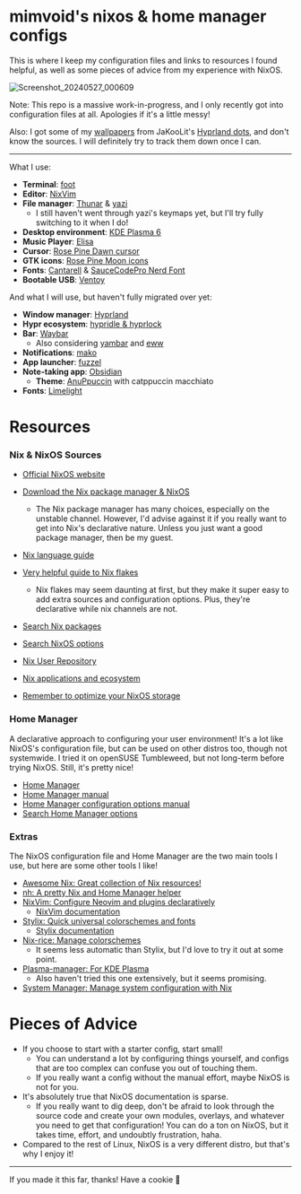 # mimvoid's nixos & home manager configs

This is where I keep my configuration files and links to resources I found helpful, as well as some pieces of advice from my experience with NixOS.

![Screenshot_20240527_000609](https://github.com/mimvoid/nix-config/assets/153698678/3f722d86-e655-4cbb-82a5-9acba1b91ff1)

Note: This repo is a massive work-in-progress, and I only recently got into configuration files at all. Apologies if it's a little messy!

Also: I got some of my [wallpapers](https://github.com/JaKooLit/Wallpaper-Bank) from JaKooLit's [Hyprland dots](https://github.com/JaKooLit/Hyprland-Dots), and don't know the sources. I will definitely try to track them down once I can.

***

What I use:

- **Terminal**: [foot](https://codeberg.org/dnkl/foot)
- **Editor**: [NixVim](https://github.com/nix-community/nixvim)
- **File manager**: [Thunar](https://docs.xfce.org/xfce/thunar/start) & [yazi](https://github.com/sxyazi/yazi)
  - I still haven't went through yazi's keymaps yet, but I'll try fully switching to it when I do!
- **Desktop environment**: [KDE Plasma 6](https://kde.org/plasma-desktop/)
- **Music Player**: [Elisa](https://apps.kde.org/elisa/)
- **Cursor**: [Rose Pine Dawn cursor](https://github.com/rose-pine/cursor)
- **GTK icons**: [Rose Pine Moon icons](https://github.com/rose-pine/gtk)
- **Fonts**: [Cantarell](https://cantarell.gnome.org/) & [SauceCodePro Nerd Font](https://www.nerdfonts.com/)
- **Bootable USB**: [Ventoy](https://www.ventoy.net/en/index.html)

And what I will use, but haven't fully migrated over yet:

- **Window manager**: [Hyprland](https://hyprland.org/)
- **Hypr ecosystem**: [hypridle & hyprlock](https://wiki.hyprland.org/Hypr-Ecosystem/)
- **Bar**: [Waybar](https://github.com/Alexays/Waybar)
  - Also considering [yambar](https://codeberg.org/dnkl/yambar/) and [eww](https://github.com/elkowar/eww)
- **Notifications**: [mako](https://github.com/emersion/mako)
- **App launcher**: [fuzzel](https://codeberg.org/dnkl/fuzzel)
- **Note-taking app**: [Obsidian](https://obsidian.md/)
  - **Theme**: [AnuPpuccin](https://github.com/AnubisNekhet/AnuPpuccin) with catppuccin macchiato
- **Fonts**: [Limelight](https://fonts.google.com/specimen/Limelight)


# Resources

### Nix & NixOS Sources
- [Official NixOS website](https://nixos.org/)
- [Download the Nix package manager & NixOS](https://nixos.org/download/)
  - The Nix package manager has many choices, especially on the unstable channel. However, I'd advise against it if you really want to get into Nix's declarative nature. Unless you just want a good package manager, then be my guest.
- [Nix language guide](https://nix.dev/tutorials/nix-language)
- [Very helpful guide to Nix flakes](https://nixos-and-flakes.thiscute.world/nixos-with-flakes/introduction-to-flakes)
  - Nix flakes may seem daunting at first, but they make it super easy to add extra sources and configuration options. Plus, they're declarative while nix channels are not.
- [Search Nix packages](https://search.nixos.org/packages)
- [Search NixOS options](https://search.nixos.org/options)

- [Nix User Repository](https://nur.nix-community.org/)
- [Nix applications and ecosystem](https://nixos.wiki/wiki/Applications)
- [Remember to optimize your NixOS storage](https://www.reddit.com/r/NixOS/comments/1cunvdw/friendly_reminder_optimizestore_is_not_on_by/)

### Home Manager
A declarative approach to configuring your user environment! It's a lot like NixOS's configuration file, but can be used on other distros too, though not systemwide. I tried it on openSUSE Tumbleweed, but not long-term before trying NixOS. Still, it's pretty nice!

- [Home Manager](https://github.com/nix-community/home-manager)
- [Home Manager manual](https://nix-community.github.io/home-manager/)
- [Home Manager configuration options manual](https://nix-community.github.io/home-manager/options.xhtml)
- [Search Home Manager options](https://home-manager-options.extranix.com/)

### Extras
The NixOS configuration file and Home Manager are the two main tools I use, but here are some other tools I like!

- [Awesome Nix: Great collection of Nix resources!](https://github.com/nix-community/awesome-nix)
- [nh: A pretty Nix and Home Manager helper](https://github.com/viperML/nh)
- [NixVim: Configure Neovim and plugins declaratively](https://github.com/nix-community/nixvim)
  - [NixVim documentation](https://nix-community.github.io/nixvim/)
- [Stylix: Quick universal colorschemes and fonts](https://github.com/danth/stylix)
  - [Stylix documentation](https://danth.github.io/stylix/options/nixos.html)
- [Nix-rice: Manage colorschemes](https://github.com/bertof/nix-rice/)
  - It seems less automatic than Stylix, but I'd love to try it out at some point.
- [Plasma-manager: For KDE Plasma](https://github.com/pjones/plasma-manager)
  - Also haven't tried this one extensively, but it seems promising.
- [System Manager: Manage system configuration with Nix](https://github.com/numtide/system-manager)

# Pieces of Advice

- If you choose to start with a starter config, start small!
  - You can understand a lot by configuring things yourself, and configs that are too complex can confuse you out of touching them.
  - If you really want a config without the manual effort, maybe NixOS is not for you.
- It's absolutely true that NixOS documentation is sparse.
  - If you really want to dig deep, don't be afraid to look through the source code and create your own modules, overlays, and whatever you need to get that configuration! You can do a ton on NixOS, but it takes time, effort, and undoubtly frustration, haha.
- Compared to the rest of Linux, NixOS is a very different distro, but that's why I enjoy it!
***
If you made it this far, thanks! Have a cookie 🍪
